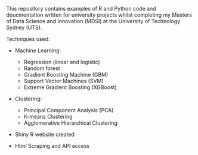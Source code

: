 This repository contains examples of R and Python code and doucmentation written for university projects whilst completing my Masters of Data Science and Innovation (MDSI) at the University of Technology Sydney (UTS).

Techniques used:

- Machine Learning:
  - Regression (linear and logistic)
  - Random forest
  - Gradient Boosting Machine (GBM)
  - Support Vector Machines (SVM)
  - Extreme Gradient Boosting (XGBoost)
  
- Clustering:
  - Principal Component Analysis (PCA)
  - K-means Clustering
  - Agglomerative Hierarchical Clustering
  
- Shiny R website created

- Html Scraping and API access
